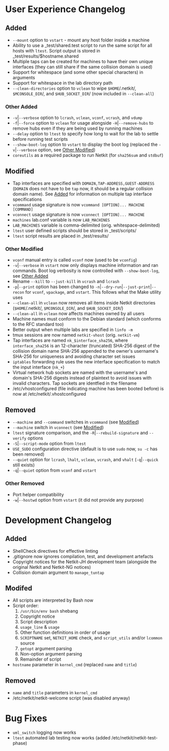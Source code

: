 # User Experience Changelog
## Added
- `--mount` option to `vstart` - mount any host folder inside a machine
- Ability to use a _test/shared.test script to run the same script for all hosts with `ltest`. Script output is stored in _test/results/$hostname.shared
- Multiple taps can be created for machines to have their own unique interfaces (they can still share if the same collision domain is used)
- Support for whitespace (and some other special characters) in arguments
- Support for whitespace in the lab directory path
- `--clean-directories` option to `vclean` to wipe `$HOME`/.netkit/, `$MCONSOLE_DIR`/, and `$HUB_SOCKET_DIR`/ (now included in `--clean-all`)

### Other Added
- `-v`|`--verbose` option to `lcrash`, `vclean`, `vconf`, `vcrash`, and `vdump`
- `-f`|`--force` option to `vclean` for usage alongside `-H`|`--remove-hubs` to remove hubs even if they are being used by running machines
- `--delay` option to `ltest` to specify how long to wait for the lab to settle before running test scripts
- `--show-boot-log` option to `vstart` to display the boot log (replaced the `-v`|`--verbose` option, see [Other Modified](#other-modified))
- `coreutils` as a required package to run Netkit (for `sha256sum` and `stdbuf`)

## Modified
- Tap interfaces are specified with `DOMAIN,TAP-ADDRESS,GUEST-ADDRESS` (`DOMAIN` does not have to be `tap` now, it should be a regular collision domain name). See [Added](#added) for information on multiple tap interface specifications
- `vcommand` usage signature is now `vcommand [OPTION]... MACHINE [COMMAND]`
- `vconnect` usage signature is now `vconnect [OPTION]... MACHINE`
- `machines` lab.conf variable is now `LAB_MACHINES`
- `LAB_MACHINES` variable is comma-delimited (orig. whitespace-delimited)
- `ltest` user defined scripts should be stored in _test/scripts/
- `ltest` script results are placed in _test/results/

### Other Modified
- `vconf` manual entry is called `vconf` now (used to be `vconfig`)
- `-v`|`--verbose` in `vstart` now only displays machine information and ran commands. Boot log verbosity is now controlled with `--show-boot-log`, see [Other Added](#other-added)
- Rename `--kill` to `--just-kill` in `vcrash` and `lcrash`
- `-p`|`--print` option has been changed to `-n`|`--dry-run`|`--just-print`|`--recon` for `vconf`, `vpackage`, and `vstart`. This follows what the Make utility uses
- `--clean-all` in `vclean` now removes all items inside Netkit directories (`$HOME`/.netkit/, `$MCONSOLE_DIR`/, and `$HUB_SOCKET_DIR`/)
- `--clean-all` in `vclean` now affects machines owned by all users
- Machine names must conform to the Debian standard (which conforms to the RFC standard too)
- Better output when multiple labs are specified in `linfo -m`
- tmux sessions are now named `netkit-vhost` (orig. `netkit-vm`)
- Tap interfaces are named `nk_$interface_sha256`, where `interface_sha256` is an 12-character (truncated) SHA-256 digest of the collision domain name SHA-256 appended to the owner's username's SHA-256 for uniqueness and avoiding character set issues
- `iptables` forwarding rule uses the new interface specification to match the input interface (`nk_+`)
- Virtual network hub sockets are named with the username's and domain's SHA-256 digests instead of plaintext to avoid issues with invalid characters. Tap sockets are identfied in the filename
- /etc/vhostconfigured (file indicating machine has been booted before) is now at /etc/netkit/.vhostconfigured

## Removed
- `--machine` and `--command` switches in `vcommand` (see [Modified](#modified))
- `--machine` switch in `vconnect` (see [Modified](#modified))
- `ltest` signature comparison, and the `-R`|`--rebuild-signature` and `--verify` options
- `-S`|`--script-mode` option from `ltest`
- `USE_SUDO` configuration directive (default is to use `sudo` now, `su -c` has been removed)
- `--quiet` option for `lcrash`, `lhalt`, `vclean`, `vcrash`, and `vhalt` (`-q`|`--quick` still exists)
- `-q`|`--quiet` option from `vconf` and `vstart`

### Other Removed
- Port helper compatibility
- `-w`|`--hostwd` option from `vstart` (it did not provide any purpose)

# Development Changelog
## Added
- ShellCheck directives for effective linting
- .gitignore now ignores compilation, test, and development artefacts
- Copyright notices for the Netkit-JH development team (alongside the original Netkit and Netkit-NG notices)
- Collision domain argument to `manage_tuntap`

## Modifed
- All scripts are interpreted by Bash now
- Script order:
    1. `/usr/bin/env bash` shebang
    2. Copyright notice
    3. Script description
    4. `usage_line` & `usage`
    5. Other function definitions in order of usage
    6. `SCRIPTNAME` set, `NETKIT_HOME` check, and `script_utils` and/or `lcommon` source
    7. `getopt` argument parsing
    8. Non-option argument parsing
    9. Remainder of script
- `hostname` parameter in `kernel_cmd` (replaced `name` and `title`)

## Removed
- `name` and `title` parameters in `kernel_cmd`
- /etc/netkit/netkit-welcome script (was disabled anyway)

# Bug Fixes
- `uml_switch` logging now works
- `ltest` automated lab testing now works (added /etc/netkit/netkit-test-phase)
